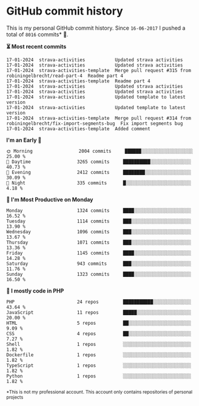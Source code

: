 # GitHub commit history
This is my personal GitHub commit history. Since <!--START_SECTION:first-commit-date-->`16-06-2017`<!--END_SECTION:first-commit-date--> I pushed a total of <!--START_SECTION:total-commit-count-->`8016`<!--END_SECTION:total-commit-count--> commits* 🎉.

<!--START_SECTION:most-recent-commits-->
**⏳ Most recent commits**
                                        
```text
17-01-2024  strava-activities           Updated strava activities
17-01-2024  strava-activities           Updated strava activities
17-01-2024  strava-activities-template  Merge pull request #315 from robiningelbrecht/read-part-4  Readme part 4
17-01-2024  strava-activities-template  Readme part 4
17-01-2024  strava-activities           Updated strava activities
17-01-2024  strava-activities           Updated strava activities
17-01-2024  strava-activities           Updated template to latest version
17-01-2024  strava-activities           Updated template to latest version
17-01-2024  strava-activities-template  Merge pull request #314 from robiningelbrecht/fix-import-segments-bug  Fix import segments bug
17-01-2024  strava-activities-template  Added comment
```
<!--END_SECTION:most-recent-commits-->  

<!--START_SECTION:commits-per-day-time-->
**I&#039;m an Early 🐤**

```text
🌞 Morning                 2004 commits     ██████░░░░░░░░░░░░░░░░░░░   25.00 %
🌆 Daytime                 3265 commits     ██████████░░░░░░░░░░░░░░░   40.73 %
🌃 Evening                 2412 commits     ████████░░░░░░░░░░░░░░░░░   30.09 %
🌙 Night                   335 commits      █░░░░░░░░░░░░░░░░░░░░░░░░   4.18 %
```
<!--END_SECTION:commits-per-day-time-->  

<!--START_SECTION:commits-per-weekday-->
**📅 I&#039;m Most Productive on Monday**

```text
Monday                    1324 commits     ████░░░░░░░░░░░░░░░░░░░░░   16.52 %
Tuesday                   1114 commits     ███░░░░░░░░░░░░░░░░░░░░░░   13.90 %
Wednesday                 1096 commits     ███░░░░░░░░░░░░░░░░░░░░░░   13.67 %
Thursday                  1071 commits     ███░░░░░░░░░░░░░░░░░░░░░░   13.36 %
Friday                    1145 commits     ████░░░░░░░░░░░░░░░░░░░░░   14.28 %
Saturday                  943 commits      ███░░░░░░░░░░░░░░░░░░░░░░   11.76 %
Sunday                    1323 commits     ████░░░░░░░░░░░░░░░░░░░░░   16.50 %
```
<!--END_SECTION:commits-per-weekday-->  

<!--START_SECTION:repos-per-language-->
**💬 I mostly code in PHP**

```text
PHP                       24 repos         ███████████░░░░░░░░░░░░░░   43.64 %
JavaScript                11 repos         █████░░░░░░░░░░░░░░░░░░░░   20.00 %
HTML                      5 repos          ██░░░░░░░░░░░░░░░░░░░░░░░   9.09 %
CSS                       4 repos          ██░░░░░░░░░░░░░░░░░░░░░░░   7.27 %
Shell                     1 repos          ░░░░░░░░░░░░░░░░░░░░░░░░░   1.82 %
Dockerfile                1 repos          ░░░░░░░░░░░░░░░░░░░░░░░░░   1.82 %
TypeScript                1 repos          ░░░░░░░░░░░░░░░░░░░░░░░░░   1.82 %
Python                    1 repos          ░░░░░░░░░░░░░░░░░░░░░░░░░   1.82 %
```
<!--END_SECTION:repos-per-language-->  

<sub>*This is not my professional account. This account only contains repositories of personal projects</sub>
